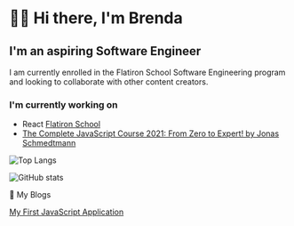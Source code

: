 # 👋🏻 Hi there, I'm Brenda

## I'm an aspiring Software Engineer

I am currently enrolled in the Flatiron School Software Engineering program and looking to collaborate with other content creators.

### I'm currently working on

- React [Flatiron School](https://flatironschool.com)
- [The Complete JavaScript Course 2021: From Zero to Expert! by Jonas Schmedtmann](https://www.udemy.com/course/the-complete-javascript-course/)

![Top Langs](https://github-readme-stats.vercel.app/api/top-langs/?username=ferrufinob&theme=onedark)

![GitHub stats](https://github-readme-stats.vercel.app/api?username=ferrufinob&show_icons=true&theme=onedark)

📕 My Blogs

<!-- BLOG-POST-LIST:START -->

[My First JavaScript Application](https://brendaferrufino-22455.medium.com/my-javascript-learning-journey-729dd32a5b20)

<!-- BLOG-POST-LIST:END -->
